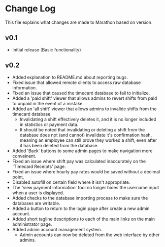 # Change Log
This file explains what changes are made to Marathon based on version.


## v0.1

- Initial release (Basic functionality)


## v0.2

- Added explanation to README.md about reporting bugs.
- Fixed issue that allowed remote clients to access raw database information.
- Fixed an issue that caused the timecard database to fail to initialize.
- Added a 'paid shift' viewer that allows admins to revert shifts from paid to unpaid in the event of a mistake.
- Added an 'all shift' viewer that allows admins to invalide shifts from the timecard database.
    - Invalidating a shift effectively deletes it, and it is no longer included in statistics or payment data.
    - It should be noted that invalidating or deleting a shift from the database does not (and cannot) invalidate it's confirmation hash, meaning an employee can still prove they worked a shift, even after it has been deleted from the database.
- Added 'Back' buttons to some admin pages to make navigation more conveinent.
- Fixed an issue where shift pay was calculated inaccurately on the 'Timecard Receipts' page.
- Fixed an issue where hourly pay rates would be saved without a decimal point.
- Disabled autofill on certain field where it isn't appropriate.
- The 'view payment information' tool no longer hides the username input when a user is displayed.
- Added checks to the database importing process to make sure the databases are writable.
- Added a button to return to the login page after create a new admin account.
- Added short tagline descriptions to each of the main links on the main administrator page.
- Added admin account management system.
    - Admin accounts can now be deleted from the web interface by other admins.
